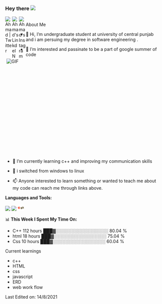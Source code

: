 ### Hey there <img src="https://media.giphy.com/media/hvRJCLFzcasrR4ia7z/giphy.gif" width="25px">
<a href="https://twitter.com//ahmadbingulzar">
  <img align="left" alt="Ahmad | Twitter" width="22px" src="https://cdn.jsdelivr.net/npm/simple-icons@v3/icons/twitter.svg" />
</a>
<a href="https://www.linkedin.com/in/ali-ahmad-538a42210/">
  <img align="left" alt="Ahmad's  LinkdeIN" width="22px" src="https://cdn.jsdelivr.net/npm/simple-icons@v3/icons/linkedin.svg" />
</a>
<a href="https://www.instagram.com/ahmadbingulzar/">
  <img align="left" alt="Ahmad's Instagram" width="22px" src="https://cdn.jsdelivr.net/npm/simple-icons@v3/icons/instagram.svg" />
</a>
<br />
  <img align="right" alt="GIF" src="https://github.com/abhisheknaiidu/abhisheknaiidu/blob/master/code.gif?raw=true" width="500" height="320" />
About Me 

- 👋 Hi, I’m undergraduate student at university of central punjab and i am persuing my degree in software engineering .

- 👀 I’m interested and passinate to be a part of google summer of code 

- 🌱 I’m currently learning c++ and improving my communication skills 

- 💞️ i switched from windows to linux

- 📫 Anyone interested to learn something or wanted to teach me about my code can reach me through links above.

**Languages and Tools:**  

<code><img height="20" src="https://daylifetips.com/wp-content/uploads/2021/01/linux-use.png"></code>
<code><img height="20" src="https://encrypted-tbn0.gstatic.com/images?q=tbn:ANd9GcT01LtUESYI0YsYu6FUt94u5BYNgAXINfR3Eg&usqp=CAU"></code>
<code><img height="20" src="https://raw.githubusercontent.com/github/explore/80688e429a7d4ef2fca1e82350fe8e3517d3494d/topics/git/git.png"></code>

📊 **This Week I Spent My Time On:**
<ul>
  <li>C++  112 hours ███▓░░░░░░░░░░░░░░░░░   80.04 % </li>
  <li>html 18 hours  ███▓░░░░░░░░░░░░░░░░░   75.04 %</li> 
  <li>Css  10 hours  ███▓░░░░░░░░░░░░░░░░░   60.04 % </li>
  </ul>
  </h3>Current learnings</h3>
  <ul>
  <li>c++</li>
  <li>HTML</li>
  <li>css</li>
  <li>javascript</li>
  <li>ERD</li>
  <li>web work flow</li>
  </ul>
<!--END_SECTION:waka-->
Last Edited on: 14/8/2021
